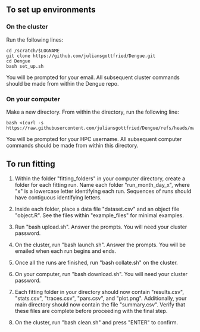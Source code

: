 ## To set up environments

### On the cluster

Run the following lines:
```
cd /scratch/$LOGNAME
git clone https://github.com/juliansgottfried/Dengue.git
cd Dengue
bash set_up.sh
```
You will be prompted for your email. All subsequent cluster commands should be made from within the Dengue repo.

### On your computer

Make a new directory. From within the directory, run the following line:
```
bash <(curl -s https://raw.githubusercontent.com/juliansgottfried/Dengue/refs/heads/main/local_transfer/helpers/set_up.sh)
```
You will be prompted for your HPC username. All subsequent computer commands should be made from within this directory.

## To run fitting

1. Within the folder "fitting_folders" in your computer directory, create a folder for each fitting run. Name each folder "run_month\_day\_x", where "x" is a lowercase letter identifying each run. Sequences of runs should have contiguous identifying letters.

2. Inside each folder, place a data file "dataset.csv" and an object file "object.R". See the files within "example_files" for minimal examples.

3. Run "bash upload.sh". Answer the prompts. You will need your cluster password.

4. On the cluster, run "bash launch.sh". Answer the prompts. You will be emailed when each run begins and ends.

5. Once all the runs are finished, run "bash collate.sh" on the cluster.

6. On your computer, run "bash download.sh". You will need your cluster password.

7. Each fitting folder in your directory should now contain "results.csv", "stats.csv", "traces.csv", "pars.csv", and "plot.png". Additionally, your main directory should now contain the file "summary.csv". Verify that these files are complete before proceeding with the final step.

8. On the cluster, run "bash clean.sh" and press "ENTER" to confirm.
